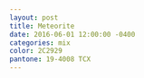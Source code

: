 ```yaml
---
layout: post
title: Meteorite
date: 2016-06-01 12:00:00 -0400
categories: mix
color: 2C2929
pantone: 19-4008 TCX
---
```


